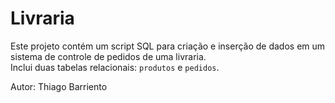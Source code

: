 # Livraria

Este projeto contém um script SQL para criação e inserção de dados em um sistema de controle de pedidos de uma livraria.  
Inclui duas tabelas relacionais: `produtos` e `pedidos`.

Autor: Thiago Barriento
